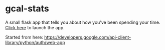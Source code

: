 # gcal-stats

A small flask app that tells you about how you've been spending your time. [Click here](https://frozen-basin-79689.herokuapp.com/) to launch the app.



Started from here:
https://developers.google.com/api-client-library/python/auth/web-app
